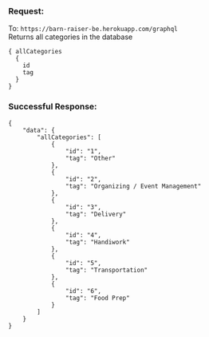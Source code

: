 ### Request: 

To: `https://barn-raiser-be.herokuapp.com/graphql`   
Returns all categories in the database

```
{ allCategories
  {
    id
    tag
  }
}
```
    
### Successful Response: 
```
{
    "data": {
        "allCategories": [
            {
                "id": "1",
                "tag": "Other"
            },
            {
                "id": "2",
                "tag": "Organizing / Event Management"
            },
            {
                "id": "3",
                "tag": "Delivery"
            },
            {
                "id": "4",
                "tag": "Handiwork"
            },
            {
                "id": "5",
                "tag": "Transportation"
            },
            {
                "id": "6",
                "tag": "Food Prep"
            }
        ]
    }
}
```
